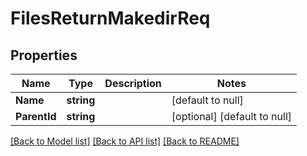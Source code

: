 # FilesReturnMakedirReq

## Properties
Name | Type | Description | Notes
------------ | ------------- | ------------- | -------------
**Name** | **string** |  | [default to null]
**ParentId** | **string** |  | [optional] [default to null]

[[Back to Model list]](../README.md#documentation-for-models) [[Back to API list]](../README.md#documentation-for-api-endpoints) [[Back to README]](../README.md)


